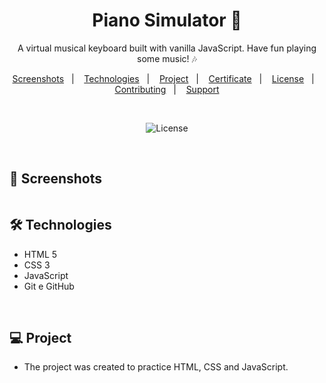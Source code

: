 <h1 align="center">Piano Simulator 🎹</h1> 

<p align="center">A virtual musical keyboard built with vanilla JavaScript. Have fun playing some music! 🎶</p>



<p align="center">  
  <a href="#-screenshots">Screenshots</a>&nbsp;&nbsp;&nbsp;|&nbsp;&nbsp;&nbsp;
  <a href="#-technologies">Technologies</a>&nbsp;&nbsp;&nbsp;|&nbsp;&nbsp;&nbsp;
  <a href="#-project">Project</a>&nbsp;&nbsp;&nbsp;|&nbsp;&nbsp;&nbsp;
  <a href="#-certificate">Certificate</a>&nbsp;&nbsp;&nbsp;|&nbsp;&nbsp;&nbsp;
  <a href="#-license">License</a>&nbsp;&nbsp;&nbsp;|&nbsp;&nbsp;&nbsp;
  <a href="#-contributing">Contributing</a>&nbsp;&nbsp;&nbsp;|&nbsp;&nbsp;&nbsp;
  <a href="#support">Support</a>  
</p>

<br>

<p align="center">
  <img alt="License" src="https://img.shields.io/static/v1?label=license&message=MIT&color=c920c9&labelColor=000000">
</p>


<br>

## 📸 Screenshots

<img src="src/images/persona-5-project.gif" alt="">

<br>

## 🛠 Technologies

* HTML 5
* CSS 3
* JavaScript
* Git e GitHub

<br>

## 💻 Project

- The project was created to practice HTML, CSS and JavaScript.

<br>

